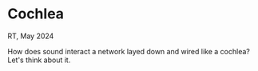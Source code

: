 # Cochlea

RT, May 2024

How does sound interact a network layed down and wired like a cochlea? Let's think about it.